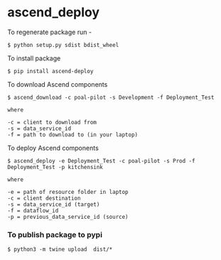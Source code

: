 
# ascend_deploy

To regenerate package run -
````shell
$ python setup.py sdist bdist_wheel
````
To install package
````shell
$ pip install ascend-deploy

````
To download Ascend components
````shell
$ ascend_download -c poal-pilot -s Development -f Deployment_Test

where 

-c = client to download from
-s = data_service_id
-f = path to download to (in your laptop)

````
To deploy Ascend components
````shell
$ ascend_deploy -e Deployment_Test -c poal-pilot -s Prod -f Deployment_Test -p kitchensink

where 

-e = path of resource folder in laptop
-c = client destination
-s = data_service_id (target)
-f = dataflow_id
-p = previous_data_service_id (source)

````

### To publish package to pypi
````
$ python3 -m twine upload  dist/*
````
